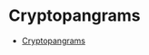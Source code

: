 # Cryptopangrams
* [Cryptopangrams](https://codingcompetitions.withgoogle.com/codejam/round/0000000000051705/000000000008830b)